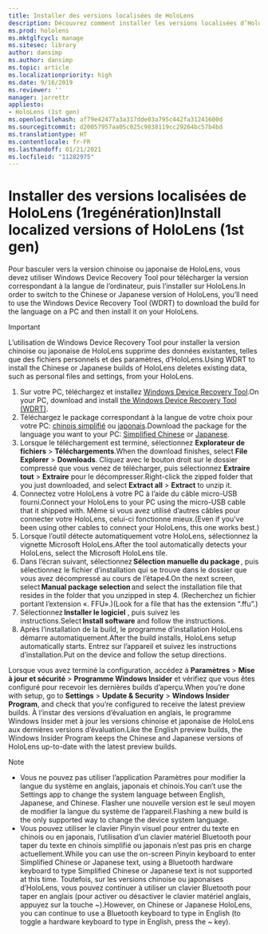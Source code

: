 ```yaml
---
title: Installer des versions localisées de HoloLens
description: Découvrez comment installer les versions localisées d’HoloLens (1ère génération), y compris les versions chinoise et japonaise.
ms.prod: hololens
ms.mktglfcycl: manage
ms.sitesec: library
author: dansimp
ms.author: dansimp
ms.topic: article
ms.localizationpriority: high
ms.date: 9/16/2019
ms.reviewer: ''
manager: jarrettr
appliesto:
- HoloLens (1st gen)
ms.openlocfilehash: af79e42477a3a317dde03a795c442fa31241600d
ms.sourcegitcommit: d20057957aa05c025c9838119cc29264bc57b4bd
ms.translationtype: HT
ms.contentlocale: fr-FR
ms.lasthandoff: 01/21/2021
ms.locfileid: "11282975"
---
```

# <span data-ttu-id="1a288-103">Installer des versions localisées de HoloLens (1regénération)</span><span class="sxs-lookup"><span data-stu-id="1a288-103">Install localized versions of HoloLens (1st gen)</span></span>

<span data-ttu-id="1a288-104">Pour basculer vers la version chinoise ou japonaise de HoloLens, vous devez utiliser Windows Device Recovery Tool pour télécharger la version correspondant à la langue de l’ordinateur, puis l’installer sur HoloLens.</span><span class="sxs-lookup"><span data-stu-id="1a288-104">In order to switch to the Chinese or Japanese version of HoloLens, you’ll need to use the Windows Device Recovery Tool (WDRT) to download the build for the language on a PC and then install it on your HoloLens.</span></span>

> [!IMPORTANT]
> <span data-ttu-id="1a288-105">L’utilisation de Windows Device Recovery Tool pour installer la version chinoise ou japonaise de HoloLens supprime des données existantes, telles que des fichiers personnels et des paramètres, d’HoloLens.</span><span class="sxs-lookup"><span data-stu-id="1a288-105">Using WDRT to install the Chinese or Japanese builds of HoloLens deletes existing data, such as personal files and settings, from your HoloLens.</span></span> 

1. <span data-ttu-id="1a288-106">Sur votre PC, téléchargez et installez [Windows Device Recovery Tool](https://support.microsoft.com/help/12379).</span><span class="sxs-lookup"><span data-stu-id="1a288-106">On your PC, download and install [the Windows Device Recovery Tool (WDRT)](https://support.microsoft.com/help/12379).</span></span>
1. <span data-ttu-id="1a288-107">Téléchargez le package correspondant à la langue de votre choix pour votre PC: [chinois simplifié](https://aka.ms/hololensdownload-ch) ou [japonais](https://aka.ms/hololensdownload-jp).</span><span class="sxs-lookup"><span data-stu-id="1a288-107">Download the package for the language you want to your PC:  [Simplified Chinese](https://aka.ms/hololensdownload-ch) or [Japanese](https://aka.ms/hololensdownload-jp).</span></span>
1. <span data-ttu-id="1a288-108">Lorsque le téléchargement est terminé, sélectionnez **Explorateur de fichiers** > **Téléchargements**.</span><span class="sxs-lookup"><span data-stu-id="1a288-108">When the download finishes, select **File Explorer** > **Downloads**.</span></span> <span data-ttu-id="1a288-109">Cliquez avec le bouton droit sur le dossier compressé que vous venez de télécharger, puis sélectionnez **Extraire tout** > **Extraire** pour le décompresser.</span><span class="sxs-lookup"><span data-stu-id="1a288-109">Right-click the zipped folder that you just downloaded, and select **Extract all** > **Extract** to unzip it.</span></span>
1. <span data-ttu-id="1a288-110">Connectez votre HoloLens à votre PC à l’aide du câble micro-USB fourni.</span><span class="sxs-lookup"><span data-stu-id="1a288-110">Connect your HoloLens to your PC using the micro-USB cable that it shipped with.</span></span> <span data-ttu-id="1a288-111">Même si vous avez utilisé d’autres câbles pour connecter votre HoloLens, celui-ci fonctionne mieux.</span><span class="sxs-lookup"><span data-stu-id="1a288-111">(Even if you've been using other cables to connect your HoloLens, this one works best.)</span></span>
1. <span data-ttu-id="1a288-112">Lorsque l’outil détecte automatiquement votre HoloLens, sélectionnez la vignette Microsoft HoloLens.</span><span class="sxs-lookup"><span data-stu-id="1a288-112">After the tool automatically detects your HoloLens, select the Microsoft HoloLens tile.</span></span>
1. <span data-ttu-id="1a288-113">Dans l’écran suivant, sélectionnez **Sélection manuelle du package** , puis sélectionnez le fichier d’installation qui se trouve dans le dossier que vous avez décompressé au cours de l’étape4.</span><span class="sxs-lookup"><span data-stu-id="1a288-113">On the next screen, select **Manual package selection** and select the installation file that resides in the folder that you unzipped in step 4.</span></span> <span data-ttu-id="1a288-114">(Recherchez un fichier portant l’extension «. FFU».)</span><span class="sxs-lookup"><span data-stu-id="1a288-114">(Look for a file that has the extension “.ffu”.)</span></span> 
1. <span data-ttu-id="1a288-115">Sélectionnez **Installer le logiciel** , puis suivez les instructions.</span><span class="sxs-lookup"><span data-stu-id="1a288-115">Select **Install software** and follow the instructions.</span></span> 
1. <span data-ttu-id="1a288-116">Après l’installation de la build, le programme d’installation HoloLens démarre automatiquement.</span><span class="sxs-lookup"><span data-stu-id="1a288-116">After the build installs, HoloLens setup automatically starts.</span></span> <span data-ttu-id="1a288-117">Entrez sur l’appareil et suivez les instructions d’installation.</span><span class="sxs-lookup"><span data-stu-id="1a288-117">Put on the device and follow the setup directions.</span></span> 

<span data-ttu-id="1a288-118">Lorsque vous avez terminé la configuration, accédez à **Paramètres** > **Mise à jour et sécurité** > **Programme Windows Insider** et vérifiez que vous êtes configuré pour recevoir les dernières builds d’aperçu.</span><span class="sxs-lookup"><span data-stu-id="1a288-118">When you’re done with setup, go to **Settings** > **Update & Security** > **Windows Insider Program**, and check that you’re configured to receive the latest preview builds.</span></span> <span data-ttu-id="1a288-119">À l’instar des versions d’évaluation en anglais, le programme Windows Insider met à jour les versions chinoise et japonaise de HoloLens aux dernières versions d’évaluation.</span><span class="sxs-lookup"><span data-stu-id="1a288-119">Like the English preview builds, the Windows Insider Program keeps the Chinese and Japanese versions of HoloLens up-to-date with the latest preview builds.</span></span>

> [!NOTE]
>  
> - <span data-ttu-id="1a288-120">Vous ne pouvez pas utiliser l’application Paramètres pour modifier la langue du système en anglais, japonais et chinois.</span><span class="sxs-lookup"><span data-stu-id="1a288-120">You can’t use the Settings app to change the system language between English, Japanese, and Chinese.</span></span> <span data-ttu-id="1a288-121">Flasher une nouvelle version est le seul moyen de modifier la langue du système de l’appareil.</span><span class="sxs-lookup"><span data-stu-id="1a288-121">Flashing a new build is the only supported way to change the device system language.</span></span>
> - <span data-ttu-id="1a288-122">Vous pouvez utiliser le clavier Pinyin visuel pour entrer du texte en chinois ou en japonais, l’utilisation d’un clavier matériel Bluetooth pour taper du texte en chinois simplifié ou japonais n’est pas pris en charge actuellement.</span><span class="sxs-lookup"><span data-stu-id="1a288-122">While you can use the on-screen Pinyin keyboard to enter Simplified Chinese or Japanese text, using a Bluetooth hardware keyboard to type Simplified Chinese or Japanese text is not supported at this time.</span></span>  <span data-ttu-id="1a288-123">Toutefois, sur les versions chinoise ou japonaises d’HoloLens, vous pouvez continuer à utiliser un clavier Bluetooth pour taper en anglais (pour activer ou désactiver le clavier matériel anglais, appuyez sur la touche ~).</span><span class="sxs-lookup"><span data-stu-id="1a288-123">However, on Chinese or Japanese HoloLens, you can continue to use a Bluetooth keyboard to type in English (to toggle a hardware keyboard to type in English, press the ~ key).</span></span>
